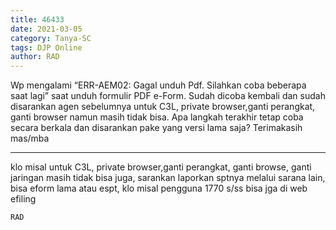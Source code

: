 ```yaml
---
title: 46433
date: 2021-03-05
category: Tanya-SC
tags: DJP Online
author: RAD
---
```


Wp mengalami “ERR-AEM02: Gagal unduh Pdf. Silahkan coba beberapa saat lagi” saat unduh formulir PDF e-Form. Sudah dicoba kembali dan sudah disarankan agen sebelumnya untuk C3L, private browser,ganti perangkat, ganti browser namun masih tidak bisa. Apa langkah terakhir tetap coba secara berkala dan disarankan pake yang versi lama saja? Terimakasih mas/mba

---

klo misal untuk C3L, private browser,ganti perangkat, ganti browse, ganti jaringan masih tidak bisa juga, sarankan laporkan sptnya melalui sarana lain, bisa eform lama atau espt, klo misal pengguna 1770 s/ss bisa jga di web efiling

`RAD`
